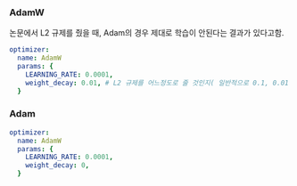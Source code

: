 ### AdamW

논문에서 L2 규제를 줬을 때, Adam의 경우 제대로 학습이 안된다는 결과가 있다고함.
```yaml
optimizer:
  name: AdamW
  params: {
    LEARNING_RATE: 0.0001,
    weight_decay: 0.01, # L2 규제를 어느정도로 줄 것인지( 일반적으로 0.1, 0.01 이런식으로 테스트해본다고 함!)
  }
```

### Adam

```yaml
optimizer:
  name: AdamW
  params: {
    LEARNING_RATE: 0.0001,
    weight_decay: 0,
  }
```